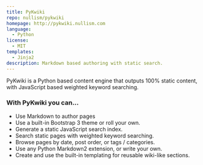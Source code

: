 ```yaml
---
title: PyKwiki
repo: nullism/pykwiki
homepage: http://pykwiki.nullism.com
language:
  - Python
license:
  - MIT
templates:
  - Jinja2
description: Markdown based authoring with static search.
---
```


PyKwiki is a Python based content engine that outputs 100% static content, with JavaScript based weighted keyword searching.

### With PyKwiki you can...

- Use Markdown to author pages
- Use a built-in Bootstrap 3 theme or roll your own.
- Generate a static JavaScript search index.
- Search static pages with weighted keyword searching.
- Browse pages by date, post order, or tags / categories.
- Use any Python Markdown2 extension, or write your own.
- Create and use the built-in templating for reusable wiki-like sections.
